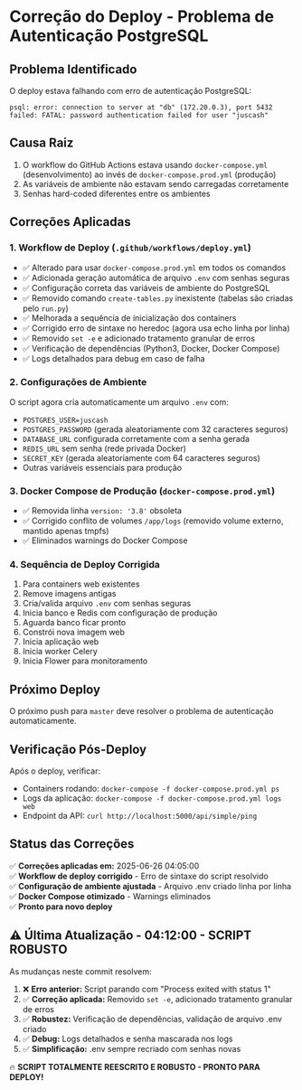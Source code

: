 # Correção do Deploy - Problema de Autenticação PostgreSQL

## Problema Identificado
O deploy estava falhando com erro de autenticação PostgreSQL:
```
psql: error: connection to server at "db" (172.20.0.3), port 5432 failed: FATAL: password authentication failed for user "juscash"
```

## Causa Raiz
1. O workflow do GitHub Actions estava usando `docker-compose.yml` (desenvolvimento) ao invés de `docker-compose.prod.yml` (produção)
2. As variáveis de ambiente não estavam sendo carregadas corretamente
3. Senhas hard-coded diferentes entre os ambientes

## Correções Aplicadas

### 1. Workflow de Deploy (`.github/workflows/deploy.yml`)
- ✅ Alterado para usar `docker-compose.prod.yml` em todos os comandos
- ✅ Adicionada geração automática de arquivo `.env` com senhas seguras
- ✅ Configuração correta das variáveis de ambiente do PostgreSQL
- ✅ Removido comando `create-tables.py` inexistente (tabelas são criadas pelo `run.py`)
- ✅ Melhorada a sequência de inicialização dos containers
- ✅ Corrigido erro de sintaxe no heredoc (agora usa echo linha por linha)
- ✅ Removido `set -e` e adicionado tratamento granular de erros
- ✅ Verificação de dependências (Python3, Docker, Docker Compose)
- ✅ Logs detalhados para debug em caso de falha

### 2. Configurações de Ambiente
O script agora cria automaticamente um arquivo `.env` com:
- `POSTGRES_USER=juscash`
- `POSTGRES_PASSWORD` (gerada aleatoriamente com 32 caracteres seguros)
- `DATABASE_URL` configurada corretamente com a senha gerada
- `REDIS_URL` sem senha (rede privada Docker)
- `SECRET_KEY` (gerada aleatoriamente com 64 caracteres seguros)
- Outras variáveis essenciais para produção

### 3. Docker Compose de Produção (`docker-compose.prod.yml`)
- ✅ Removida linha `version: '3.8'` obsoleta
- ✅ Corrigido conflito de volumes `/app/logs` (removido volume externo, mantido apenas tmpfs)
- ✅ Eliminados warnings do Docker Compose

### 4. Sequência de Deploy Corrigida
1. Para containers web existentes
2. Remove imagens antigas
3. Cria/valida arquivo `.env` com senhas seguras
4. Inicia banco e Redis com configuração de produção
5. Aguarda banco ficar pronto
6. Constrói nova imagem web
7. Inicia aplicação web
8. Inicia worker Celery
9. Inicia Flower para monitoramento

## Próximo Deploy
O próximo push para `master` deve resolver o problema de autenticação automaticamente.

## Verificação Pós-Deploy
Após o deploy, verificar:
- Containers rodando: `docker-compose -f docker-compose.prod.yml ps`
- Logs da aplicação: `docker-compose -f docker-compose.prod.yml logs web`
- Endpoint da API: `curl http://localhost:5000/api/simple/ping`

## Status das Correções
✅ **Correções aplicadas em:** 2025-06-26 04:05:00  
✅ **Workflow de deploy corrigido** - Erro de sintaxe do script resolvido  
✅ **Configuração de ambiente ajustada** - Arquivo .env criado linha por linha  
✅ **Docker Compose otimizado** - Warnings eliminados  
✅ **Pronto para novo deploy**  

## ⚠️ Última Atualização - 04:12:00 - SCRIPT ROBUSTO
As mudanças neste commit resolvem:
1. ❌ **Erro anterior:** Script parando com "Process exited with status 1"
2. ✅ **Correção aplicada:** Removido `set -e`, adicionado tratamento granular de erros
3. ✅ **Robustez:** Verificação de dependências, validação de arquivo .env criado
4. ✅ **Debug:** Logs detalhados e senha mascarada nos logs
5. ✅ **Simplificação:** .env sempre recriado com senhas novas

🔥 **SCRIPT TOTALMENTE REESCRITO E ROBUSTO - PRONTO PARA DEPLOY!** 